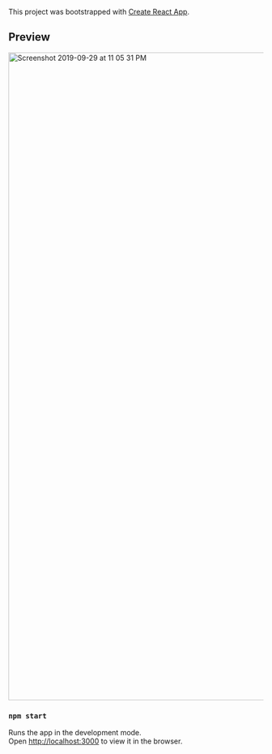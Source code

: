 This project was bootstrapped with [Create React App](https://github.com/facebook/create-react-app).

## Preview

<img width="1277" alt="Screenshot 2019-09-29 at 11 05 31 PM" src="https://user-images.githubusercontent.com/41126087/65839629-341f6c80-e30f-11e9-8aaf-b866253490f8.png">

### `npm start`

Runs the app in the development mode.<br>
Open [http://localhost:3000](http://localhost:3000) to view it in the browser.
